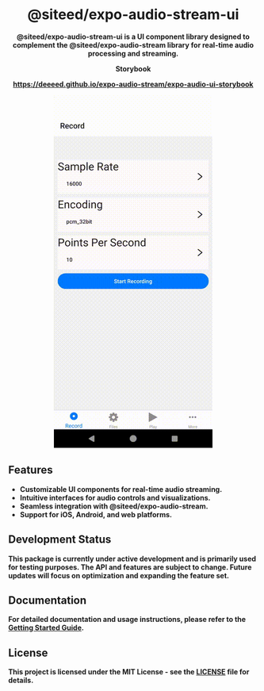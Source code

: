 <div align="center">
  <h1 align="center">
    @siteed/expo-audio-stream-ui
  </h1>
  <p>
  <strong>@siteed/expo-audio-stream-ui<strong> is a UI component library designed to complement the @siteed/expo-audio-stream library for real-time audio processing and streaming.
  </p>
  <div align="center">
    <b>Storybook</b>
    <p><a href="https://deeeed.github.io/expo-audio-stream/expo-audio-ui-storybook">https://deeeed.github.io/expo-audio-stream/expo-audio-ui-storybook</a></p>
  </div>
  <a href="https://deeeed.github.io/expo-audio-stream/playground/">
    <img src="../../docs/demo.gif" alt="Screenshot Playground">
  </a>
</div>

## Features

- Customizable UI components for real-time audio streaming.
- Intuitive interfaces for audio controls and visualizations.
- Seamless integration with @siteed/expo-audio-stream.
- Support for iOS, Android, and web platforms.

## Development Status

This package is currently under active development and is primarily used for testing purposes. The API and features are subject to change. Future updates will focus on optimization and expanding the feature set.

## Documentation

For detailed documentation and usage instructions, please refer to the [Getting Started Guide](https://deeeed.github.io/expo-audio-stream/docs/).

## License

This project is licensed under the MIT License - see the [LICENSE](LICENSE) file for details.